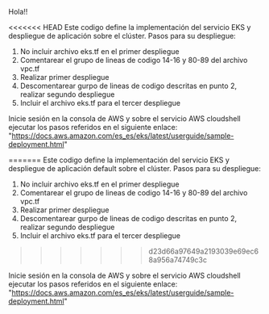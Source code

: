 Hola!!

<<<<<<< HEAD
Este codigo define la implementación del servicio EKS y despliegue de aplicación sobre el clúster.
Pasos para su despliegue:

1. No incluir archivo eks.tf en el primer despliegue
2. Comentarear el grupo de lineas de codigo 14-16 y 80-89 del archivo vpc.tf
3. Realizar primer despliegue
4. Descomentarear gurpo de lineas de codigo descritas en punto 2, realizar segundo despliegue
5. Incluir el archivo eks.tf para el tercer despliegue


Inicie sesión en la consola de AWS y sobre el servicio AWS cloudshell ejecutar los pasos referidos en el siguiente enlace:
"https://docs.aws.amazon.com/es_es/eks/latest/userguide/sample-deployment.html"

=======
Este codigo define la implementación del servicio EKS y despliegue de aplicación default sobre el clúster.
Pasos para su despliegue:

1. No incluir archivo eks.tf en el primer despliegue
2. Comentarear el grupo de lineas de codigo 14-16 y 80-89 del archivo vpc.tf
3. Realizar primer despliegue
4. Descomentarear gurpo de lineas de codigo descritas en punto 2, realizar segundo despliegue
5. Incluir el archivo eks.tf para el tercer despliegue
>>>>>>> d23d66a97649a2193039e69ec68a956a74749c3c


Inicie sesión en la consola de AWS y sobre el servicio AWS cloudshell ejecutar los pasos referidos en el siguiente enlace:
"https://docs.aws.amazon.com/es_es/eks/latest/userguide/sample-deployment.html"
